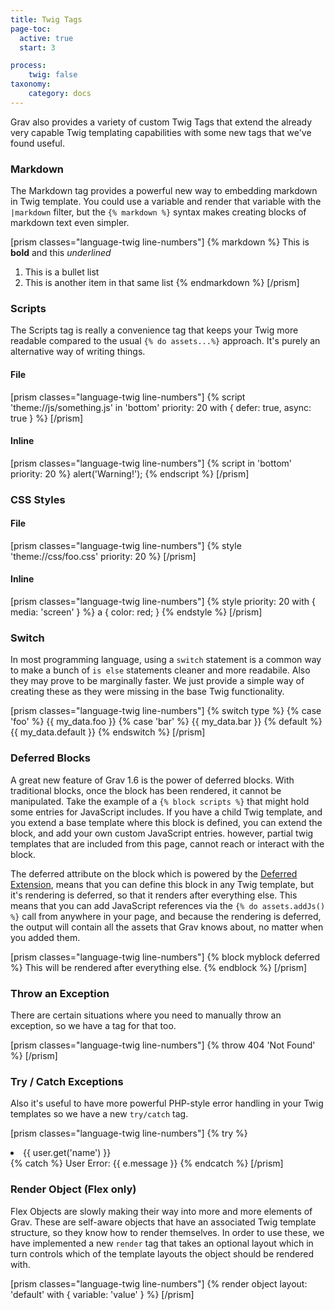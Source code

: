```yaml
---
title: Twig Tags
page-toc:
  active: true
  start: 3

process:
    twig: false
taxonomy:
    category: docs
---
```


Grav also provides a variety of custom Twig Tags that extend the already very capable Twig templating capabilities with some new tags that we've found useful.

### Markdown

The Markdown tag provides a powerful new way to embedding markdown in Twig template.  You could use a variable and render that variable with the `|markdown` filter, but the `{% markdown %}` syntax makes creating blocks of markdown text even simpler.

[prism classes="language-twig line-numbers"]
{% markdown %}
This is **bold** and this _underlined_

1. This is a bullet list
2. This is another item in that same list
{% endmarkdown %}
[/prism]

### Scripts

The Scripts tag is really a convenience tag that keeps your Twig more readable compared to the usual `{% do assets...%}` approach.  It's purely an alternative way of writing things.

#### File

[prism classes="language-twig line-numbers"]
{% script 'theme://js/something.js' in 'bottom' priority: 20 with { defer: true, async: true } %}
[/prism]

#### Inline

[prism classes="language-twig line-numbers"]
{% script in 'bottom' priority: 20 %}
    alert('Warning!');
{% endscript %}
[/prism]

### CSS Styles

#### File

[prism classes="language-twig line-numbers"]
{% style 'theme://css/foo.css' priority: 20 %}
[/prism]

#### Inline

[prism classes="language-twig line-numbers"]
{% style priority: 20 with { media: 'screen' } %}
    a { color: red; }
{% endstyle %}
[/prism]

### Switch

In most programming language, using a `switch` statement is a common way to make a bunch of `is else` statements cleaner and more readabile.  Also they may prove to be marginally faster.  We just provide a simple way of creating these as they were missing in the base Twig functionality.

[prism classes="language-twig line-numbers"]
{% switch type %}
  {% case 'foo' %}
     {{ my_data.foo }}
  {% case 'bar' %}
     {{ my_data.bar }}
  {% default %}
     {{ my_data.default }}
{% endswitch %}
[/prism]

### Deferred Blocks

A great new feature of Grav 1.6 is the power of deferred blocks.  With traditional blocks, once the block has been rendered, it cannot be manipulated.  Take the example of a `{% block scripts %}` that might hold some entries for JavaScript includes.  If you have a child Twig template, and you extend a base template where this block is defined, you can extend the block, and add your own custom JavaScript entries.  however, partial twig templates that are included from this page, cannot reach or interact with the block.

The deferred attribute on the block which is powered by the [Deferred Extension](https://github.com/rybakit/twig-deferred-extension), means that you can define this block in any Twig template, but it's rendering is deferred, so that it renders after everything else.  This means that you can add JavaScript references via the `{% do assets.addJs() %}` call from anywhere in your page, and because the rendering is deferred, the output will contain all the assets that Grav knows about, no matter when you added them.

[prism classes="language-twig line-numbers"]
{% block myblock deferred %}
    This will be rendered after everything else. 
{% endblock %}
[/prism]


### Throw an Exception

There are certain situations where you need to manually throw an exception, so we have a tag for that too.

[prism classes="language-twig line-numbers"]
{% throw 404 'Not Found' %}
[/prism]

### Try / Catch Exceptions

Also it's useful to have more powerful PHP-style error handling in your Twig templates so we have a new `try/catch` tag.

[prism classes="language-twig line-numbers"]
{% try %}
   <li>{{ user.get('name') }}</li>
{% catch %}
   User Error: {{ e.message }}
{% endcatch %}
[/prism]
 
### Render Object (Flex only)

Flex Objects are slowly making their way into more and more elements of Grav.  These are self-aware objects that have an associated Twig template structure, so they know how to render themselves.  In order to use these, we have implemented a new `render` tag that takes an optional layout which in turn controls which of the template layouts the object should be rendered with.
 
[prism classes="language-twig line-numbers"]
{% render object layout: 'default' with { variable: 'value' } %}
[/prism]
